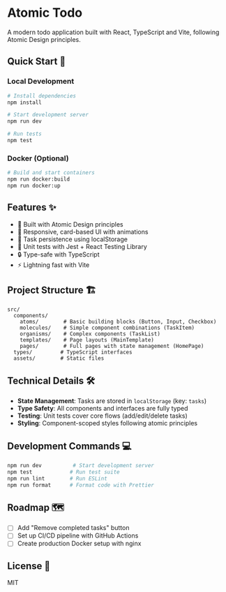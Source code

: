 # Atomic Todo

A modern todo application built with React, TypeScript and Vite, following Atomic Design principles.

## Quick Start 🚀

### Local Development

```bash
# Install dependencies
npm install

# Start development server
npm run dev

# Run tests
npm test
```

### Docker (Optional)

```bash
# Build and start containers
npm run docker:build
npm run docker:up
```

## Features ✨

- 🎯 Built with Atomic Design principles
- 📱 Responsive, card-based UI with animations
- 💾 Task persistence using localStorage
- 🧪 Unit tests with Jest + React Testing Library
- 🔒 Type-safe with TypeScript
- ⚡ Lightning fast with Vite

## Project Structure 🏗️

```
src/
  components/
    atoms/        # Basic building blocks (Button, Input, Checkbox)
    molecules/    # Simple component combinations (TaskItem)
    organisms/    # Complex components (TaskList)
    templates/    # Page layouts (MainTemplate)
    pages/        # Full pages with state management (HomePage)
  types/         # TypeScript interfaces
  assets/        # Static files
```

## Technical Details 🛠️

- **State Management**: Tasks are stored in `localStorage` (key: `tasks`)
- **Type Safety**: All components and interfaces are fully typed
- **Testing**: Unit tests cover core flows (add/edit/delete tasks)
- **Styling**: Component-scoped styles following atomic principles

## Development Commands 💻

```bash
npm run dev          # Start development server
npm test            # Run test suite
npm run lint        # Run ESLint
npm run format      # Format code with Prettier
```

## Roadmap 🗺️

- [ ] Add "Remove completed tasks" button
- [ ] Set up CI/CD pipeline with GitHub Actions
- [ ] Create production Docker setup with nginx

## License 📝

MIT
